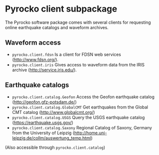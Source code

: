 # Pyrocko client subpackage

The Pyrocko software package comes with several clients for requesting online earthquake catalogs and waveform archives.

## Waveform access

* `pyrocko.client.fdsn` Is a client for FDSN web services (http://www.fdsn.org/).
* `pyrocko.client.iris` Gives access to waveform data from the IRIS archive (http://service.iris.edu/).

## Earthquake catalogs

* `pyrocko.client.catalog.Geofon` Access the Geofon earthquake catalog (http://geofon.gfz-potsdam.de/)
* `pyrocko.client.catalog.GlobalCMT` Get earthquakes from the Global CMT catalog (http://www.globalcmt.org/)
* `pyrocko.client.catalog.USGS` Query the USGS earthquake catalog (https://earthquake.usgs.gov/)
* `pyrocko.client.catalog.Saxony` Regional Catalog of Saxony, Germany from the University of Leipzig (http://home.uni-leipzig.de/collm/auswertung_temp.html)

(Also accessible through `pyrocko.client.catalog`)
